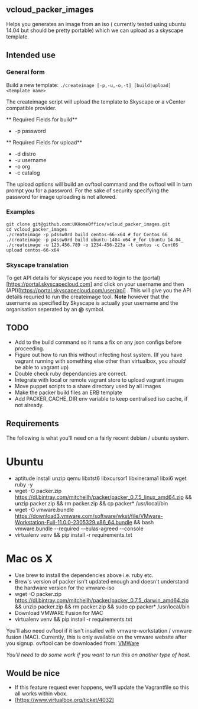 ## vcloud_packer_images
Helps you generates an image from an iso ( currently tested using ubuntu 14.04 but should be pretty portable) which we can upload as a skyscape template.  

## Intended use
### General form 
Build a new template:
```./createimage [-p,-u,-o,-t] [build|upload] <template name>```

The createimage script will upload the template to Skyscape or a vCenter compatible provider.

** Required Fields for build**
* -p password 

** Required Fields for upload**
* -d distro
* -u username
* -o org
* -c catalog

The upload options will build an ovftool command and the ovftool will in turn prompt you for a password. For the sake of security specifying the
password for image uploading is not allowed.


### Examples
```
git clone git@github.com:UKHomeOffice/vcloud_packer_images.git
cd vcloud_packer_images
./createimage -p p4ssw0rd build centos-66-x64 #_for Centos 66_
./createimage -p p4ssw0rd build ubuntu-1404-x64 #_for Ubuntu 14.04_
./createimage -u 123.456.789 -o 1234-456-223a -t centos -c CentOS  upload centos-66-x64
```

### Skyscape translation
To get API details for skyscape you need to login to the (portal)[https://portal.skyscapecloud.com] and click on your username and then (API)[https://portal.skyscapecloud.com/user/api] . 
This will give you the API details requried to run the createimage tool. **Note** however that the username as specified by Skyscape is actually your username and the organisation 
seperated by an **@** symbol.

## TODO

- Add to the build command so it runs a fix on any json configs before proceeding.
- Figure out how to run this without infecting host system. (If you have vagrant running with something else other than virtualbox, you _should_ be able to vagrant up) 
- Double check ruby dependancies are correct.
- Integrate with local or remote vagrant store to upload vagrant images
- Move puppet scripts to a share directory used by all images
- Make the packer build files an ERB template
- Add PACKER_CACHE_DIR env variable to keep centralised iso cache, if not already.

## Requirements

The following is what you'll need on a fairly recent debian / ubuntu system.

# Ubuntu
- aptitude install unzip qemu libxtst6 libxcursor1 libxinerama1 libxi6 wget ruby -y
- wget -O packer.zip https://dl.bintray.com/mitchellh/packer/packer_0.7.5_linux_amd64.zip && unzip packer.zip && rm packer.zip && cp packer* /usr/local/bin
- wget -O vmware.bundle https://download3.vmware.com/software/wkst/file/VMware-Workstation-Full-11.0.0-2305329.x86_64.bundle && bash vmware.bundle --required --eulas-agreed --console
- virtualenv venv && pip install -r requirements.txt

# Mac os X
- Use brew to install the dependencies above i.e. ruby etc. 
- Brew's version of packer isn't updated enough and doesn't understand the hardware version for the vmware-iso 
- wget -O packer.zip https://dl.bintray.com/mitchellh/packer/packer_0.7.5_darwin_amd64.zip && unzip packer.zip && rm packer.zip && sudo cp packer* /usr/local/bin
- Download VMWARE Fusion for MAC
- virtualenv venv && pip install -r requirements.txt

You'll also need ovftool if it isn't insalled with vmware-workstation / vmware fusion (MAC).  Currently, this is only available on the vmware website after you signup.
ovftool can be downloaded from: [VMWare](https://my.vmware.com/web/vmware/details?downloadGroup=OVFTOOL400&productId=353)

_You'll need to do some work if you want to run this on another type of host._

## Would be nice
- If this feature request ever happens, we'll update the Vagrantfile so this all works within vbox.
- [https://www.virtualbox.org/ticket/4032]
